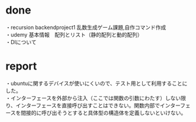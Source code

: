 # done
・recursion backendproject1  乱数生成ゲーム課題,自作コマンド作成</br>
・udemy 基本情報　配列とリスト（静的配列と動的配列）</br>
・DIについて</br>

# report
・ubuntuに関するデバイスが使いにくいので、テスト用として利用することにした。</br>
・インターフェースを外部から注入（ここでは関数の引数にわたす）しない限り、インターフェースを直接呼び出すことはできない。関数内部でインターフェースを間接的に呼び出そうとすると具体型の構造体を定義しないといけない。</br>